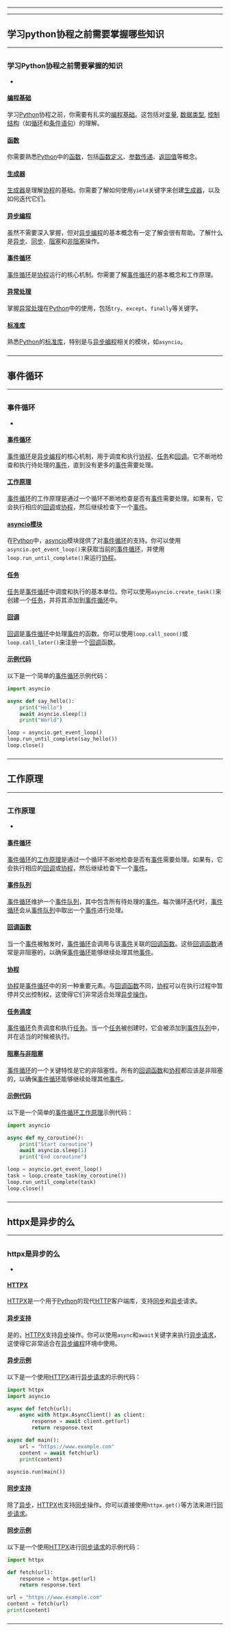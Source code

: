 # 
___
___
## 学习python协程之前需要掌握哪些知识
___
## 
### 学习Python协程之前需要掌握的知识
- 

#### [编程基础](https://zh.wikipedia.org/wiki/编程基础)
学习[Python](https://zh.wikipedia.org/wiki/Python)协程之前，你需要有扎实的[编程基础](https://zh.wikipedia.org/wiki/编程基础)。这包括对[变量](https://zh.wikipedia.org/wiki/变量), [数据类型](https://zh.wikipedia.org/wiki/数据类型), [控制结构](https://zh.wikipedia.org/wiki/控制结构)（如[循环](https://zh.wikipedia.org/wiki/循环)和[条件语句](https://zh.wikipedia.org/wiki/条件语句)）的理解。

#### [函数](https://zh.wikipedia.org/wiki/函数)
你需要熟悉[Python](https://zh.wikipedia.org/wiki/Python)中的[函数](https://zh.wikipedia.org/wiki/函数)，包括[函数定义](https://zh.wikipedia.org/wiki/函数定义)、[参数传递](https://zh.wikipedia.org/wiki/参数传递)、[返回值](https://zh.wikipedia.org/wiki/返回值)等概念。

#### [生成器](https://zh.wikipedia.org/wiki/生成器)
[生成器](https://zh.wikipedia.org/wiki/生成器)是理解[协程](https://zh.wikipedia.org/wiki/协程)的基础。你需要了解如何使用`yield`关键字来创建[生成器](https://zh.wikipedia.org/wiki/生成器)，以及如何迭代它们。

#### [异步编程](https://zh.wikipedia.org/wiki/异步编程)
虽然不需要深入掌握，但对[异步编程](https://zh.wikipedia.org/wiki/异步编程)的基本概念有一定了解会很有帮助。了解什么是[异步](https://zh.wikipedia.org/wiki/异步)、[同步](https://zh.wikipedia.org/wiki/同步)、[阻塞](https://zh.wikipedia.org/wiki/阻塞)和[非阻塞](https://zh.wikipedia.org/wiki/非阻塞)操作。

#### [事件循环](https://zh.wikipedia.org/wiki/事件循环)
[事件循环](https://zh.wikipedia.org/wiki/事件循环)是[协程](https://zh.wikipedia.org/wiki/协程)运行的核心机制。你需要了解[事件循环](https://zh.wikipedia.org/wiki/事件循环)的基本概念和工作原理。

#### [异常处理](https://zh.wikipedia.org/wiki/异常处理)
掌握[异常处理](https://zh.wikipedia.org/wiki/异常处理)在[Python](https://zh.wikipedia.org/wiki/Python)中的使用，包括`try`、`except`、`finally`等关键字。

#### [标准库](https://zh.wikipedia.org/wiki/标准库)
熟悉[Python](https://zh.wikipedia.org/wiki/Python)的[标准库](https://zh.wikipedia.org/wiki/标准库)，特别是与[异步编程](https://zh.wikipedia.org/wiki/异步编程)相关的模块，如`asyncio`。


### 
___
## 事件循环
___
## 
### 事件循环
- 

#### [事件循环](https://zh.wikipedia.org/wiki/事件循环)
[事件循环](https://zh.wikipedia.org/wiki/事件循环)是[异步编程](https://zh.wikipedia.org/wiki/异步编程)的核心机制，用于调度和执行[协程](https://zh.wikipedia.org/wiki/协程)、[任务](https://zh.wikipedia.org/wiki/任务)和[回调](https://zh.wikipedia.org/wiki/回调)。它不断地检查和执行待处理的[事件](https://zh.wikipedia.org/wiki/事件)，直到没有更多的[事件](https://zh.wikipedia.org/wiki/事件)需要处理。

#### [工作原理](https://zh.wikipedia.org/wiki/工作原理)
[事件循环](https://zh.wikipedia.org/wiki/事件循环)的工作原理是通过一个循环不断地检查是否有[事件](https://zh.wikipedia.org/wiki/事件)需要处理。如果有，它会执行相应的[回调](https://zh.wikipedia.org/wiki/回调)或[协程](https://zh.wikipedia.org/wiki/协程)，然后继续检查下一个[事件](https://zh.wikipedia.org/wiki/事件)。

#### [asyncio模块](https://zh.wikipedia.org/wiki/asyncio模块)
在[Python](https://zh.wikipedia.org/wiki/Python)中，[asyncio](https://zh.wikipedia.org/wiki/asyncio)模块提供了对[事件循环](https://zh.wikipedia.org/wiki/事件循环)的支持。你可以使用`asyncio.get_event_loop()`来获取当前的[事件循环](https://zh.wikipedia.org/wiki/事件循环)，并使用`loop.run_until_complete()`来运行[协程](https://zh.wikipedia.org/wiki/协程)。

#### [任务](https://zh.wikipedia.org/wiki/任务)
[任务](https://zh.wikipedia.org/wiki/任务)是[事件循环](https://zh.wikipedia.org/wiki/事件循环)中调度和执行的基本单位。你可以使用`asyncio.create_task()`来创建一个[任务](https://zh.wikipedia.org/wiki/任务)，并将其添加到[事件循环](https://zh.wikipedia.org/wiki/事件循环)中。

#### [回调](https://zh.wikipedia.org/wiki/回调)
[回调](https://zh.wikipedia.org/wiki/回调)是[事件循环](https://zh.wikipedia.org/wiki/事件循环)中处理[事件](https://zh.wikipedia.org/wiki/事件)的函数。你可以使用`loop.call_soon()`或`loop.call_later()`来注册一个[回调](https://zh.wikipedia.org/wiki/回调)函数。

#### [示例代码](https://zh.wikipedia.org/wiki/示例代码)
以下是一个简单的[事件循环](https://zh.wikipedia.org/wiki/事件循环)示例代码：
```python
import asyncio

async def say_hello():
    print("Hello")
    await asyncio.sleep(1)
    print("World")

loop = asyncio.get_event_loop()
loop.run_until_complete(say_hello())
loop.close()
```


### 
___
## 工作原理
___
## 
### 工作原理
- 

#### [事件循环](https://zh.wikipedia.org/wiki/事件循环)
[事件循环](https://zh.wikipedia.org/wiki/事件循环)的[工作原理](https://zh.wikipedia.org/wiki/工作原理)是通过一个循环不断地检查是否有[事件](https://zh.wikipedia.org/wiki/事件)需要处理。如果有，它会执行相应的[回调](https://zh.wikipedia.org/wiki/回调)或[协程](https://zh.wikipedia.org/wiki/协程)，然后继续检查下一个[事件](https://zh.wikipedia.org/wiki/事件)。

#### [事件队列](https://zh.wikipedia.org/wiki/事件队列)
[事件循环](https://zh.wikipedia.org/wiki/事件循环)维护一个[事件队列](https://zh.wikipedia.org/wiki/事件队列)，其中包含所有待处理的[事件](https://zh.wikipedia.org/wiki/事件)。每次循环迭代时，[事件循环](https://zh.wikipedia.org/wiki/事件循环)会从[事件队列](https://zh.wikipedia.org/wiki/事件队列)中取出一个[事件](https://zh.wikipedia.org/wiki/事件)进行处理。

#### [回调函数](https://zh.wikipedia.org/wiki/回调函数)
当一个[事件](https://zh.wikipedia.org/wiki/事件)被触发时，[事件循环](https://zh.wikipedia.org/wiki/事件循环)会调用与该[事件](https://zh.wikipedia.org/wiki/事件)关联的[回调函数](https://zh.wikipedia.org/wiki/回调函数)。这些[回调函数](https://zh.wikipedia.org/wiki/回调函数)通常是非阻塞的，以确保[事件循环](https://zh.wikipedia.org/wiki/事件循环)能够继续处理其他[事件](https://zh.wikipedia.org/wiki/事件)。

#### [协程](https://zh.wikipedia.org/wiki/协程)
[协程](https://zh.wikipedia.org/wiki/协程)是[事件循环](https://zh.wikipedia.org/wiki/事件循环)中的另一种重要元素。与[回调函数](https://zh.wikipedia.org/wiki/回调函数)不同，[协程](https://zh.wikipedia.org/wiki/协程)可以在执行过程中暂停并交出控制权，这使得它们非常适合处理[异步操作](https://zh.wikipedia.org/wiki/异步操作)。

#### [任务调度](https://zh.wikipedia.org/wiki/任务调度)
[事件循环](https://zh.wikipedia.org/wiki/事件循环)负责调度和执行[任务](https://zh.wikipedia.org/wiki/任务)。当一个[任务](https://zh.wikipedia.org/wiki/任务)被创建时，它会被添加到[事件队列](https://zh.wikipedia.org/wiki/事件队列)中，并在适当的时候被执行。

#### [阻塞与非阻塞](https://zh.wikipedia.org/wiki/阻塞与非阻塞)
[事件循环](https://zh.wikipedia.org/wiki/事件循环)的一个关键特性是它的非阻塞性。所有的[回调函数](https://zh.wikipedia.org/wiki/回调函数)和[协程](https://zh.wikipedia.org/wiki/协程)都应该是非阻塞的，以确保[事件循环](https://zh.wikipedia.org/wiki/事件循环)能够继续处理其他[事件](https://zh.wikipedia.org/wiki/事件)。

#### [示例代码](https://zh.wikipedia.org/wiki/示例代码)
以下是一个简单的[事件循环](https://zh.wikipedia.org/wiki/事件循环)[工作原理](https://zh.wikipedia.org/wiki/工作原理)示例代码：
```python
import asyncio

async def my_coroutine():
    print("Start coroutine")
    await asyncio.sleep(1)
    print("End coroutine")

loop = asyncio.get_event_loop()
task = loop.create_task(my_coroutine())
loop.run_until_complete(task)
loop.close()
```


### 
___
## httpx是异步的么
___
## 
### httpx是异步的么
- 

#### [HTTPX](https://zh.wikipedia.org/wiki/HTTPX)
[HTTPX](https://zh.wikipedia.org/wiki/HTTPX)是一个用于[Python](https://zh.wikipedia.org/wiki/Python)的现代[HTTP](https://zh.wikipedia.org/wiki/HTTP)客户端库，支持[同步](https://zh.wikipedia.org/wiki/同步)和[异步](https://zh.wikipedia.org/wiki/异步)请求。

#### [异步支持](https://zh.wikipedia.org/wiki/异步支持)
是的，[HTTPX](https://zh.wikipedia.org/wiki/HTTPX)支持[异步](https://zh.wikipedia.org/wiki/异步)操作。你可以使用`async`和`await`关键字来执行[异步请求](https://zh.wikipedia.org/wiki/异步请求)，这使得它非常适合在[异步编程](https://zh.wikipedia.org/wiki/异步编程)环境中使用。

#### [异步示例](https://zh.wikipedia.org/wiki/异步示例)
以下是一个使用[HTTPX](https://zh.wikipedia.org/wiki/HTTPX)进行[异步请求](https://zh.wikipedia.org/wiki/异步请求)的示例代码：
```python
import httpx
import asyncio

async def fetch(url):
    async with httpx.AsyncClient() as client:
        response = await client.get(url)
        return response.text

async def main():
    url = "https://www.example.com"
    content = await fetch(url)
    print(content)

asyncio.run(main())
```

#### [同步支持](https://zh.wikipedia.org/wiki/同步支持)
除了[异步](https://zh.wikipedia.org/wiki/异步)，[HTTPX](https://zh.wikipedia.org/wiki/HTTPX)也支持[同步](https://zh.wikipedia.org/wiki/同步)操作。你可以直接使用`httpx.get()`等方法来进行[同步请求](https://zh.wikipedia.org/wiki/同步请求)。

#### [同步示例](https://zh.wikipedia.org/wiki/同步示例)
以下是一个使用[HTTPX](https://zh.wikipedia.org/wiki/HTTPX)进行[同步请求](https://zh.wikipedia.org/wiki/同步请求)的示例代码：
```python
import httpx

def fetch(url):
    response = httpx.get(url)
    return response.text

url = "https://www.example.com"
content = fetch(url)
print(content)
```


### 
___
